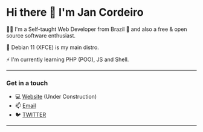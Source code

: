 # Hi there 👋 I'm Jan Cordeiro 

👨‍💻 I'm a Self-taught Web Developer from Brazil 💪 and also a free & open source software enthusiast.

🐧 Debian 11 (XFCE) is my main distro.

⚡ I'm currently learning PHP (POO), JS and Shell.

---

### Get in a touch

- 💻 [Website](https://jancordeiro.github.io) (Under Construction)
- 📫 [Email](mailto:jancordeiro@protonmail.com)
- 🐦 [TWITTER](https://twitter.com/jancordev)

---


<!--
**jancordeiro/jancordeiro** is a ✨ _special_ ✨ repository because its `README.md` (this file) appears on your GitHub profile.

- 🔭 I’m currently working on ...
- 🌱 I’m currently learning ...
- 👯 I’m looking to collaborate on ...
- 🤔 I’m looking for help with ...
- 💬 Ask me about ...
- 📫 How to reach me: ...
- 😄 Pronouns: ...
- ⚡ Fun fact: ...
 -->
